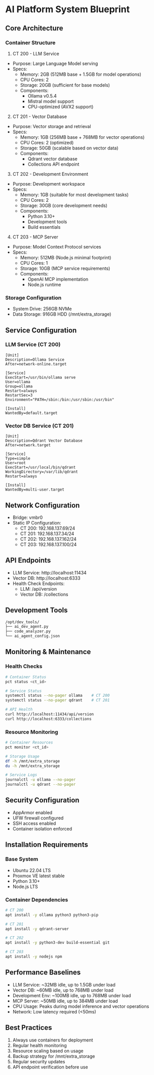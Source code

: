 # AI Platform System Blueprint

## Core Architecture

### Container Structure
1. CT 200 - LLM Service
- Purpose: Large Language Model serving
- Specs:
  * Memory: 2GB (512MB base + 1.5GB for model operations)
  * CPU Cores: 2
  * Storage: 20GB (sufficient for base models)
  * Components:
    - Ollama v0.5.4
    - Mistral model support
    - CPU-optimized (AVX2 support)

2. CT 201 - Vector Database
- Purpose: Vector storage and retrieval
- Specs:
  * Memory: 1GB (256MB base + 768MB for vector operations)
  * CPU Cores: 2 (optimized)
  * Storage: 50GB (scalable based on vector data)
  * Components:
    - Qdrant vector database
    - Collections API endpoint

3. CT 202 - Development Environment
- Purpose: Development workspace
- Specs:
  * Memory: 1GB (suitable for most development tasks)
  * CPU Cores: 2
  * Storage: 30GB (core development needs)
  * Components:
    - Python 3.10+
    - Development tools
    - Build essentials

4. CT 203 - MCP Server
- Purpose: Model Context Protocol services
- Specs:
  * Memory: 512MB (Node.js minimal footprint)
  * CPU Cores: 1
  * Storage: 10GB (MCP service requirements)
  * Components:
    - OpenAI MCP implementation
    - Node.js runtime

### Storage Configuration
- System Drive: 256GB NVMe
- Data Storage: 916GB HDD (/mnt/extra_storage)

## Service Configuration

### LLM Service (CT 200)
```systemd
[Unit]
Description=Ollama Service
After=network-online.target

[Service]
ExecStart=/usr/bin/ollama serve
User=ollama
Group=ollama
Restart=always
RestartSec=3
Environment="PATH=/sbin:/bin:/usr/sbin:/usr/bin"

[Install]
WantedBy=default.target
```

### Vector DB Service (CT 201)
```systemd
[Unit]
Description=Qdrant Vector Database
After=network.target

[Service]
Type=simple
User=root
ExecStart=/usr/local/bin/qdrant
WorkingDirectory=/var/lib/qdrant
Restart=always

[Install]
WantedBy=multi-user.target
```

## Network Configuration
- Bridge: vmbr0
- Static IP Configuration:
  * CT 200: 192.168.137.69/24
  * CT 201: 192.168.137.34/24
  * CT 202: 192.168.137.162/24
  * CT 203: 192.168.137.100/24

## API Endpoints
- LLM Service: http://localhost:11434
- Vector DB: http://localhost:6333
- Health Check Endpoints:
  * LLM: /api/version
  * Vector DB: /collections

## Development Tools
```bash
/opt/dev_tools/
├── ai_dev_agent.py
├── code_analyzer.py
└── ai_agent_config.json
```

## Monitoring & Maintenance

### Health Checks
```bash
# Container Status
pct status <ct_id>

# Service Status
systemctl status --no-pager ollama    # CT 200
systemctl status --no-pager qdrant    # CT 201

# API Health
curl http://localhost:11434/api/version
curl http://localhost:6333/collections
```

### Resource Monitoring
```bash
# Container Resources
pct monitor <ct_id>

# Storage Usage
df -h /mnt/extra_storage
du -h /mnt/extra_storage

# Service Logs
journalctl -u ollama --no-pager
journalctl -u qdrant --no-pager
```

## Security Configuration
- AppArmor enabled
- UFW firewall configured
- SSH access enabled
- Container isolation enforced

## Installation Requirements

### Base System
- Ubuntu 22.04 LTS
- Proxmox VE latest stable
- Python 3.10+
- Node.js LTS

### Container Dependencies
```bash
# CT 200
apt install -y ollama python3 python3-pip

# CT 201
apt install -y qdrant-server

# CT 202
apt install -y python3-dev build-essential git

# CT 203
apt install -y nodejs npm
```

## Performance Baselines
- LLM Service: ~32MB idle, up to 1.5GB under load
- Vector DB: ~60MB idle, up to 768MB under load
- Development Env: ~100MB idle, up to 768MB under load
- MCP Server: ~50MB idle, up to 384MB under load
- CPU Usage: Peaks during model inference and vector operations
- Network: Low latency required (<50ms)

## Best Practices
1. Always use containers for deployment
2. Regular health monitoring
3. Resource scaling based on usage
4. Backup strategy for /mnt/extra_storage
5. Regular security updates
6. API endpoint verification before use
